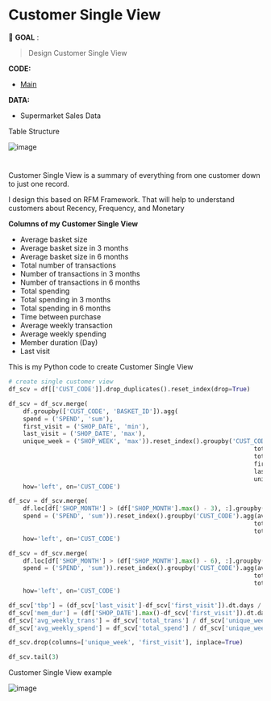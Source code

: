 # Customer Single View
:pushpin: **GOAL** : 
> Design Customer Single View

**CODE:** 
- [Main](./main.ipynb)

**DATA:**  
- Supermarket Sales Data

Table Structure

![image](https://github.com/terjirapat/MADT8101-Customer-Analytics/assets/77285026/5841a9f2-0c28-420d-884d-562795e2bdc8)

#

Customer Single View is a summary of everything from one customer down to just one record.

I design this based on RFM Framework. That will help to understand customers about Recency, Frequency, and Monetary

**Columns of my Customer Single View**

- Average basket size
- Average basket size in 3 months
- Average basket size in 6 months
- Total number of transactions
- Number of transactions in 3 months
- Number of transactions in 6 months
- Total spending
- Total spending in 3 months
- Total spending in 6 months
- Time between purchase
- Average weekly transaction
- Average weekly spending
- Member duration (Day)
- Last visit

This is my Python code to create Customer Single View

```python
# create single customer view
df_scv = df[['CUST_CODE']].drop_duplicates().reset_index(drop=True)

df_scv = df_scv.merge(
    df.groupby(['CUST_CODE', 'BASKET_ID']).agg(
    spend = ('SPEND', 'sum'),
    first_visit = ('SHOP_DATE', 'min'),
    last_visit = ('SHOP_DATE', 'max'),
    unique_week = ('SHOP_WEEK', 'max')).reset_index().groupby('CUST_CODE').agg(avg_bkt_size = ('spend', 'mean'), 
                                                                    total_trans = ('spend', 'count'),
                                                                    total_spend = ('spend', 'sum'),
                                                                    first_visit = ('first_visit', 'min'),
                                                                    last_visit = ('last_visit', 'max'),
                                                                    unique_week = ('unique_week', 'count')),
    how='left', on='CUST_CODE')

df_scv = df_scv.merge(
    df.loc[df['SHOP_MONTH'] > (df['SHOP_MONTH'].max() - 3), :].groupby(['CUST_CODE', 'BASKET_ID']).agg(
    spend = ('SPEND', 'sum')).reset_index().groupby('CUST_CODE').agg(avg_bkt_size_3m = ('spend', 'mean'), 
                                                                    total_trans_3m = ('spend', 'count'),
                                                                    total_spend_3m = ('spend', 'sum')),
    how='left', on='CUST_CODE')

df_scv = df_scv.merge(
    df.loc[df['SHOP_MONTH'] > (df['SHOP_MONTH'].max() - 6), :].groupby(['CUST_CODE', 'BASKET_ID']).agg(
    spend = ('SPEND', 'sum')).reset_index().groupby('CUST_CODE').agg(avg_bkt_size_6m = ('spend', 'mean'), 
                                                                    total_trans_6m = ('spend', 'count'),
                                                                    total_spend_6m = ('spend', 'sum')),
    how='left', on='CUST_CODE')

df_scv['tbp'] = (df_scv['last_visit']-df_scv['first_visit']).dt.days / df_scv['total_trans']
df_scv['mem_dur'] = (df['SHOP_DATE'].max()-df_scv['first_visit']).dt.days
df_scv['avg_weekly_trans'] = df_scv['total_trans'] / df_scv['unique_week']
df_scv['avg_weekly_spend'] = df_scv['total_spend'] / df_scv['unique_week']

df_scv.drop(columns=['unique_week', 'first_visit'], inplace=True)

df_scv.tail(3)
```

Customer Single View example

![image](https://github.com/terjirapat/MADT8101-Customer-Analytics/assets/77285026/3499bebe-a934-42d8-a792-66c7d346c2e2)
